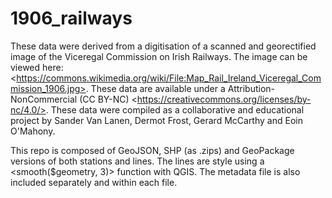 # 1906_railways
These data were derived from a digitisation of a scanned and georectified image of the Viceregal Commission on Irish Railways. The image can be viewed here: &lt;https://commons.wikimedia.org/wiki/File:Map_Rail_Ireland_Viceregal_Commission_1906.jpg>. These data are available under a Attribution-NonCommercial (CC BY-NC) &lt;https://creativecommons.org/licenses/by-nc/4.0/>. 
These data were compiled as a collaborative and educational project by Sander Van Lanen, Dermot Frost, Gerard McCarthy and Eoin O'Mahony.

This repo is composed of GeoJSON, SHP (as .zips) and GeoPackage versions of both stations and lines. The lines are style using a <smooth($geometry, 3)> function with QGIS.  The metadata file is also included separately and within each file. 
